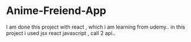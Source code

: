 # Anime-Freiend-App
I am done this project with react , which i am learning from udemy.. in this project i used jsx react javascript , call 2 api..
